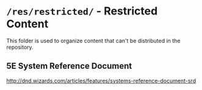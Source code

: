 # `/res/restricted/` - Restricted Content

This folder is used to organize content that can't be distributed in the repository.

## 5E System Reference Document

http://dnd.wizards.com/articles/features/systems-reference-document-srd
